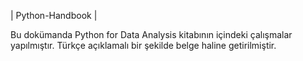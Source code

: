 
| Python-Handbook |

Bu dokümanda Python for Data Analysis kitabının içindeki çalışmalar yapılmıştır. Türkçe açıklamalı bir şekilde belge haline getirilmiştir.
